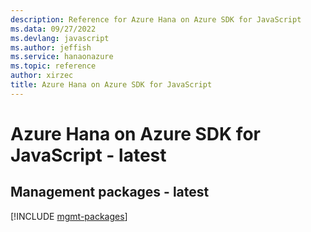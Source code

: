 ```yaml
---
description: Reference for Azure Hana on Azure SDK for JavaScript
ms.data: 09/27/2022
ms.devlang: javascript
ms.author: jeffish
ms.service: hanaonazure
ms.topic: reference
author: xirzec
title: Azure Hana on Azure SDK for JavaScript
---
```

# Azure Hana on Azure SDK for JavaScript - latest

## Management packages - latest
[!INCLUDE [mgmt-packages](hana-on-azure-mgmt-index.md)]